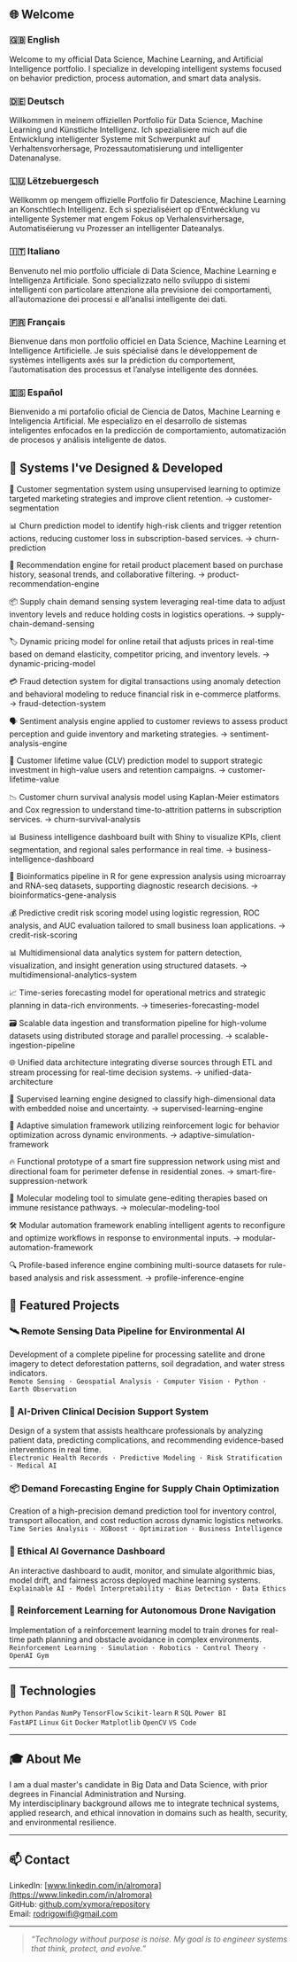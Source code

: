 ## 🌐 Welcome

### 🇬🇧 English  
Welcome to my official Data Science, Machine Learning, and Artificial Intelligence portfolio. I specialize in developing intelligent systems focused on behavior prediction, process automation, and smart data analysis.

### 🇩🇪 Deutsch  
Willkommen in meinem offiziellen Portfolio für Data Science, Machine Learning und Künstliche Intelligenz. Ich spezialisiere mich auf die Entwicklung intelligenter Systeme mit Schwerpunkt auf Verhaltensvorhersage, Prozessautomatisierung und intelligenter Datenanalyse.

### 🇱🇺 Lëtzebuergesch  
Wëllkomm op mengem offizielle Portfolio fir Datescience, Machine Learning an Konschtlech Intelligenz. Ech si spezialiséiert op d’Entwécklung vu intelligente Systemer mat engem Fokus op Verhalensvirhersage, Automatiséierung vu Prozesser an intelligenter Dateanalys.

### 🇮🇹 Italiano  
Benvenuto nel mio portfolio ufficiale di Data Science, Machine Learning e Intelligenza Artificiale. Sono specializzato nello sviluppo di sistemi intelligenti con particolare attenzione alla previsione dei comportamenti, all’automazione dei processi e all’analisi intelligente dei dati.

### 🇫🇷 Français  
Bienvenue dans mon portfolio officiel en Data Science, Machine Learning et Intelligence Artificielle. Je suis spécialisé dans le développement de systèmes intelligents axés sur la prédiction du comportement, l’automatisation des processus et l’analyse intelligente des données.

### 🇪🇸 Español  
Bienvenido a mi portafolio oficial de Ciencia de Datos, Machine Learning e Inteligencia Artificial. Me especializo en el desarrollo de sistemas inteligentes enfocados en la predicción de comportamiento, automatización de procesos y análisis inteligente de datos.


## 🧩 Systems I've Designed & Developed

💼 Customer segmentation system using unsupervised learning to optimize targeted marketing strategies and improve client retention.
→ customer-segmentation

📊 Churn prediction model to identify high-risk clients and trigger retention actions, reducing customer loss in subscription-based services.
→ churn-prediction

🛒 Recommendation engine for retail product placement based on purchase history, seasonal trends, and collaborative filtering.
→ product-recommendation-engine

📦 Supply chain demand sensing system leveraging real-time data to adjust inventory levels and reduce holding costs in logistics operations.
→ supply-chain-demand-sensing

🏷️ Dynamic pricing model for online retail that adjusts prices in real-time based on demand elasticity, competitor pricing, and inventory levels.
→ dynamic-pricing-model

💳 Fraud detection system for digital transactions using anomaly detection and behavioral modeling to reduce financial risk in e-commerce platforms.
→ fraud-detection-system

🗣️ Sentiment analysis engine applied to customer reviews to assess product perception and guide inventory and marketing strategies.
→ sentiment-analysis-engine

🧾 Customer lifetime value (CLV) prediction model to support strategic investment in high-value users and retention campaigns.
→ customer-lifetime-value

📉 Customer churn survival analysis model using Kaplan-Meier estimators and Cox regression to understand time-to-attrition patterns in subscription services.
→ churn-survival-analysis

📊 Business intelligence dashboard built with Shiny to visualize KPIs, client segmentation, and regional sales performance in real time.
→ business-intelligence-dashboard

🧪 Bioinformatics pipeline in R for gene expression analysis using microarray and RNA-seq datasets, supporting diagnostic research decisions.
→ bioinformatics-gene-analysis

💰 Predictive credit risk scoring model using logistic regression, ROC analysis, and AUC evaluation tailored to small business loan applications.
→ credit-risk-scoring

📊 Multidimensional data analytics system for pattern detection, visualization, and insight generation using structured datasets.
→ multidimensional-analytics-system

📈 Time-series forecasting model for operational metrics and strategic planning in data-rich environments.
→ timeseries-forecasting-model

🗃️ Scalable data ingestion and transformation pipeline for high-volume datasets using distributed storage and parallel processing.
→ scalable-ingestion-pipeline

🌐 Unified data architecture integrating diverse sources through ETL and stream processing for real-time decision systems.
→ unified-data-architecture

🧠 Supervised learning engine designed to classify high-dimensional data with embedded noise and uncertainty.
→ supervised-learning-engine

🤖 Adaptive simulation framework utilizing reinforcement logic for behavior optimization across dynamic environments.
→ adaptive-simulation-framework

🔥 Functional prototype of a smart fire suppression network using mist and directional foam for perimeter defense in residential zones.
→ smart-fire-suppression-network

🧬 Molecular modeling tool to simulate gene-editing therapies based on immune resistance pathways.
→ molecular-modeling-tool

🛠️ Modular automation framework enabling intelligent agents to reconfigure and optimize workflows in response to environmental inputs.
→ modular-automation-framework

🔍 Profile-based inference engine combining multi-source datasets for rule-based analysis and risk assessment.
→ profile-inference-engine


## 🚀 Featured Projects

### 🛰️ Remote Sensing Data Pipeline for Environmental AI  
Development of a complete pipeline for processing satellite and drone imagery to detect deforestation patterns, soil degradation, and water stress indicators.  
`Remote Sensing · Geospatial Analysis · Computer Vision · Python · Earth Observation`

### 🏥 AI-Driven Clinical Decision Support System  
Design of a system that assists healthcare professionals by analyzing patient data, predicting complications, and recommending evidence-based interventions in real time.  
`Electronic Health Records · Predictive Modeling · Risk Stratification · Medical AI`

### 📦 Demand Forecasting Engine for Supply Chain Optimization  
Creation of a high-precision demand prediction tool for inventory control, transport allocation, and cost reduction across dynamic logistics networks.  
`Time Series Analysis · XGBoost · Optimization · Business Intelligence`

### 🧠 Ethical AI Governance Dashboard  
An interactive dashboard to audit, monitor, and simulate algorithmic bias, model drift, and fairness across deployed machine learning systems.  
`Explainable AI · Model Interpretability · Bias Detection · Data Ethics`

### 🎯 Reinforcement Learning for Autonomous Drone Navigation  
Implementation of a reinforcement learning model to train drones for real-time path planning and obstacle avoidance in complex environments.  
`Reinforcement Learning · Simulation · Robotics · Control Theory · OpenAI Gym`

---

## 🧰 Technologies

`Python` `Pandas` `NumPy` `TensorFlow` `Scikit-learn` `R` `SQL` `Power BI`  
`FastAPI` `Linux` `Git` `Docker` `Matplotlib` `OpenCV` `VS Code`

---

## 🎓 About Me

I am a dual master's candidate in Big Data and Data Science, with prior degrees in Financial Administration and Nursing.  
My interdisciplinary background allows me to integrate technical systems, applied research, and ethical innovation in domains such as health, security, and environmental resilience.

---

## 📫 Contact

LinkedIn: [www.linkedin.com/in/alromora](https://www.linkedin.com/in/alromora)  
GitHub: [github.com/xymora/repository](https://github.com/xymora/repository)  
Email: [rodrigowifi@gmail.com](mailto:rodrigowifi@gmail.com)

---

> *“Technology without purpose is noise. My goal is to engineer systems that think, protect, and evolve.”*
